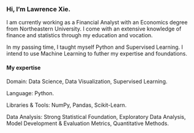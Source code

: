 ### Hi, I’m Lawrence Xie.

I am currently working as a Financial Analyst with an Economics degree from Northeastern University. I come with an extensive knowledge of finance and statistics through my education and vocation.  

In my passing time, I taught myself Python and Supervised Learning. I intend to use Machine Learning to futher my expertise and foundations. 

#### My expertise

Domain: Data Science, Data Visualization, Supervised Learning.

Language: Python.

Libraries & Tools: NumPy, Pandas, Scikit-Learn. 

Data Analysis: Strong Statistical Foundation, Exploratory Data Analysis, Model Development & Evaluation Metrics, Quantitative Methods.
